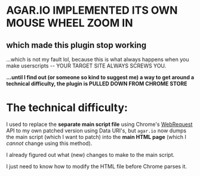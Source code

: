 # AGAR.IO IMPLEMENTED ITS OWN MOUSE WHEEL ZOOM IN

## which made this plugin stop working

...which is not my fault lol, because this is what always happens when you make userscripts -- YOUR TARGET SITE ALWAYS SCREWS YOU.

**...until I find out (or someone so kind to suggest me) a way to get around a technical difficulty, the plugin is PULLED DOWN FROM CHROME STORE**
 
# The technical difficulty: 

I used to replace the **separate main script file** using Chrome's [WebRequest][] API to my own patched version using Data URI's, but `agar.io` now dumps the main script (which I want to patch) into the **main HTML page** (which I *cannot* change using this method).

I already figured out what (new) changes to make to the main script.

I just need to know how to modify the HTML file before Chrome parses it.

[WebRequest]: https://developer.chrome.com/extensions/webRequest#type-BlockingResponse
